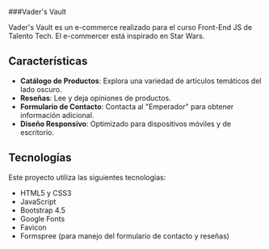 ###Vader's Vault

Vader's Vault es un e-commerce realizado para el curso Front-End JS de Talento Tech. El e-commercer está inspirado en Star Wars. 

## Características

- **Catálogo de Productos**: Explora una variedad de artículos temáticos del lado oscuro.
- **Reseñas**: Lee y deja opiniones de productos.
- **Formulario de Contacto**: Contacta al "Emperador" para obtener información adicional.
- **Diseño Responsivo**: Optimizado para dispositivos móviles y de escritorio.

## Tecnologías

Este proyecto utiliza las siguientes tecnologías:

- HTML5 y CSS3
- JavaScript
- Bootstrap 4.5
- Google Fonts
- Favicon
- Formspree (para manejo del formulario de contacto y reseñas)

